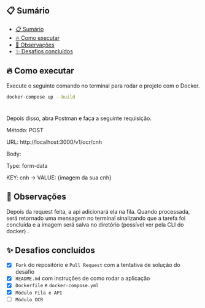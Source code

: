 ## 📋 Sumário

- [📋 Sumário](#📋-sumário)
- [🔥 Como executar](#🔥-como-executar)
- [👀 Observações](#👀-observações)
- [✨ Desafios concluídos](#✨-critérios-para-vencer)

## 🔥 Como executar

Execute o seguinte comando no terminal para rodar o projeto com o Docker.

```bash
docker-compose up --build
```

#

Depois disso, abra Postman e faça a seguinte requisição.

Método: POST

URL: http://localhost:3000/v1/ocr/cnh

Body:

Type: form-data

KEY: cnh -> VALUE: {imagem da sua cnh}

## 👀 Observações

Depois da request feita, a api adicionará ela na fila. Quando processada, será retornado uma mensagem no terminal sinalizando que a tarefa foi concluída e a imagem será salva no diretório (possível ver pela CLI do docker) .

## ✨ Desafios concluídos

- [x] `Fork` do repositório e `Pull Request` com a tentativa de solução do desafio
- [x] `README.md` com instruções de como rodar a aplicação
- [x] `Dockerfile` e `docker-compose.yml`
- [x] `Módulo Fila e API`
- [ ] `Módulo OCR`
